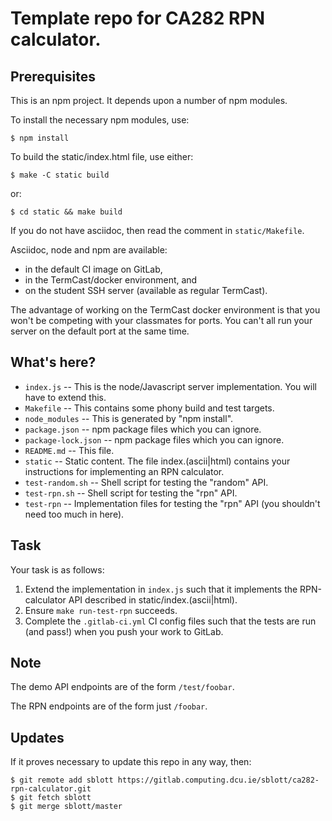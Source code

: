 # Template repo for CA282 RPN calculator.

## Prerequisites

This is an npm project.  It depends upon a number of npm modules.

To install the necessary npm modules, use:

    $ npm install

To build the static/index.html file, use either:

```
$ make -C static build
```

or:

```
$ cd static && make build
```

If you do not have asciidoc, then read the comment in `static/Makefile`.

Asciidoc, node and npm are available:

  - in the default CI image on GitLab,
  - in the TermCast/docker environment, and
  - on the student SSH server (available as regular TermCast).

The advantage of working on the TermCast docker environment is that you won't be
competing with your classmates for ports.  You can't all run your server on the
default port at the same time.

## What's here?

- `index.js` -- This is the node/Javascript server implementation.  You will have to extend this.
- `Makefile` -- This contains some phony build and test targets.
- `node_modules` -- This is generated by "npm install".
- `package.json` -- npm package files which you can ignore.
- `package-lock.json` -- npm package files which you can ignore.
- `README.md` -- This file.
- `static` -- Static content.  The file index.(ascii|html) contains your instructions for implementing an RPN
  calculator.
- `test-random.sh` -- Shell script for testing the "random" API.
- `test-rpn.sh` -- Shell script for testing the "rpn" API.
- `test-rpn` -- Implementation files for testing the "rpn" API (you shouldn't need too much in here).

## Task

Your task is as follows:

1. Extend the implementation in `index.js` such that it implements the RPN-calculator API described in
   static/index.(ascii|html).
2. Ensure `make run-test-rpn` succeeds.
3. Complete the `.gitlab-ci.yml` CI config files such that the tests are run (and pass!) when you push
   your work to GitLab.

## Note

The demo API endpoints are of the form `/test/foobar`.

The RPN endpoints are of the form just `/foobar`.

## Updates

If it proves necessary to update this repo in any way, then:

```
$ git remote add sblott https://gitlab.computing.dcu.ie/sblott/ca282-rpn-calculator.git
$ git fetch sblott
$ git merge sblott/master
```

